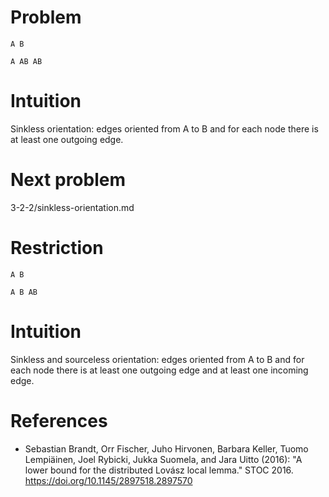 # Problem

    A B

    A AB AB

# Intuition

Sinkless orientation: edges oriented from A to B and for each node there is at least one outgoing edge.

# Next problem

3-2-2/sinkless-orientation.md

# Restriction

    A B

    A B AB

# Intuition

Sinkless and sourceless orientation: edges oriented from A to B and for each node there is at least one outgoing edge and at least one incoming edge.

# References

- Sebastian Brandt, Orr Fischer, Juho Hirvonen, Barbara Keller, Tuomo Lempiäinen, Joel Rybicki, Jukka Suomela, and Jara Uitto (2016): "A lower bound for the distributed Lovász local lemma." STOC 2016. https://doi.org/10.1145/2897518.2897570
